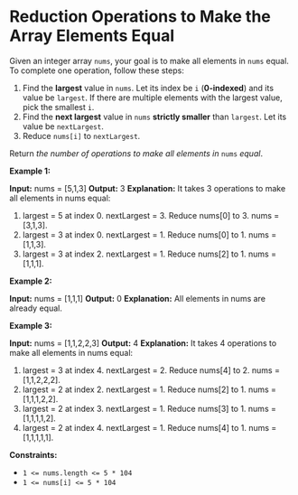 # Reduction Operations to Make the Array Elements Equal

Given an integer array `nums`, your goal is to make all elements in `nums` equal. To complete one operation, follow these steps:

1. Find the **largest** value in `nums`. Let its index be `i` (**0-indexed**) and its value be `largest`. If there are multiple elements with the largest value, pick the smallest `i`.
2. Find the **next largest** value in `nums` **strictly smaller** than `largest`. Let its value be `nextLargest`.
3. Reduce `nums[i]` to `nextLargest`.

Return _the number of operations to make all elements in_ `nums` _equal_.

**Example 1:**

**Input:** nums = \[5,1,3\]
**Output:** 3
**Explanation:** It takes 3 operations to make all elements in nums equal:

1. largest = 5 at index 0. nextLargest = 3. Reduce nums\[0\] to 3. nums = \[3,1,3\].
2. largest = 3 at index 0. nextLargest = 1. Reduce nums\[0\] to 1. nums = \[1,1,3\].
3. largest = 3 at index 2. nextLargest = 1. Reduce nums\[2\] to 1. nums = \[1,1,1\].

**Example 2:**

**Input:** nums = \[1,1,1\]
**Output:** 0
**Explanation:** All elements in nums are already equal.

**Example 3:**

**Input:** nums = \[1,1,2,2,3\]
**Output:** 4
**Explanation:** It takes 4 operations to make all elements in nums equal:

1. largest = 3 at index 4. nextLargest = 2. Reduce nums\[4\] to 2. nums = \[1,1,2,2,2\].
2. largest = 2 at index 2. nextLargest = 1. Reduce nums\[2\] to 1. nums = \[1,1,1,2,2\].
3. largest = 2 at index 3. nextLargest = 1. Reduce nums\[3\] to 1. nums = \[1,1,1,1,2\].
4. largest = 2 at index 4. nextLargest = 1. Reduce nums\[4\] to 1. nums = \[1,1,1,1,1\].

**Constraints:**

* `1 <= nums.length <= 5 * 104`
* `1 <= nums[i] <= 5 * 104`
